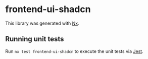 # frontend-ui-shadcn

This library was generated with [Nx](https://nx.dev).

## Running unit tests

Run `nx test frontend-ui-shadcn` to execute the unit tests via [Jest](https://jestjs.io).
